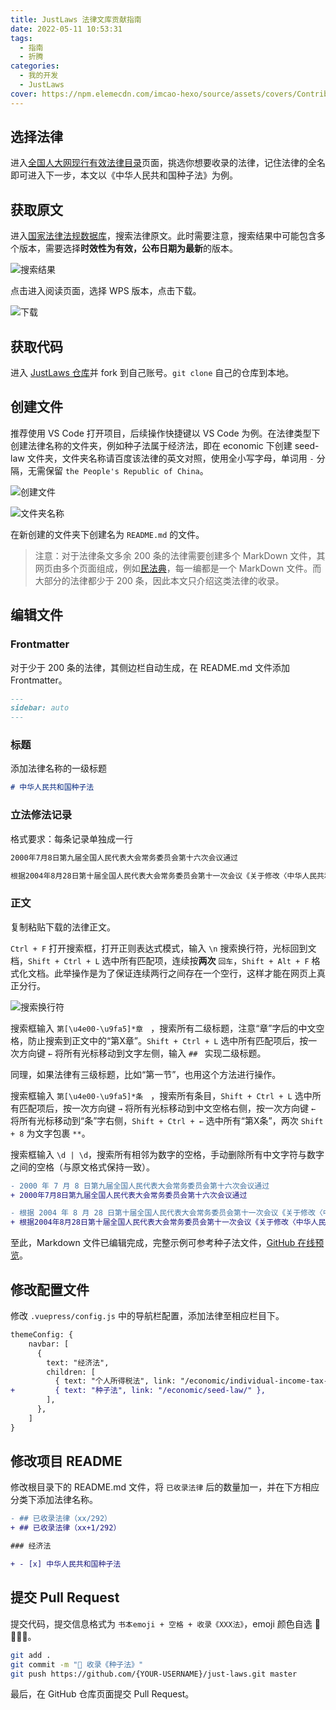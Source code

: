 ```yaml
---
title: JustLaws 法律文库贡献指南
date: 2022-05-11 10:53:31
tags:
  - 指南
  - 折腾
categories:
  - 我的开发
  - JustLaws
cover: https://npm.elemecdn.com/imcao-hexo/source/assets/covers/ContributionGuide.png
---
```


## 选择法律

进入[全国人大网现行有效法律目录](http://www.npc.gov.cn/npc/c30834/202204/d221d65dc57f4c649886c15257cf8634.shtml)页面，挑选你想要收录的法律，记住法律的全名即可进入下一步，本文以《中华人民共和国种子法》为例。

## 获取原文

进入[国家法律法规数据库](https://flk.npc.gov.cn/)，搜索法律原文。此时需要注意，搜索结果中可能包含多个版本，需要选择**时效性为有效，公布日期为最新**的版本。

![搜索结果](https://npm.elemecdn.com/imcao-hexo/source/_posts/development/JustLaws/ContributionGuide/SearchResult.jpg)

点击进入阅读页面，选择 WPS 版本，点击下载。

![下载](https://npm.elemecdn.com/imcao-hexo/source/_posts/development/JustLaws/ContributionGuide/Download.jpg)

## 获取代码

进入 [JustLaws 仓库](https://github.com/ImCa0/just-laws)并 fork 到自己账号。`git clone` 自己的仓库到本地。

## 创建文件

推荐使用 VS Code 打开项目，后续操作快捷键以 VS Code 为例。在法律类型下创建法律名称的文件夹，例如种子法属于经济法，即在 economic 下创建 seed-law 文件夹，文件夹名称请百度该法律的英文对照，使用全小写字母，单词用 `-` 分隔，无需保留 `the People's Republic of China`。

![创建文件](https://npm.elemecdn.com/imcao-hexo/source/_posts/development/JustLaws/ContributionGuide/CreateFile.jpg)

![文件夹名称](https://npm.elemecdn.com/imcao-hexo/source/_posts/development/JustLaws/ContributionGuide/Translation.jpg)

在新创建的文件夹下创建名为 `README.md` 的文件。

> 注意：对于法律条文多余 200 条的法律需要创建多个 MarkDown 文件，其网页由多个页面组成，例如[民法典](https://www.justlaws.cn/civil-and-commercial/civil-code/)，每一编都是一个 MarkDown 文件。而大部分的法律都少于 200 条，因此本文只介绍这类法律的收录。

## 编辑文件

### Frontmatter

对于少于 200 条的法律，其侧边栏自动生成，在 README.md 文件添加 Frontmatter。

```markdown
---
sidebar: auto
---
```

### 标题

添加法律名称的一级标题

```markdown
# 中华人民共和国种子法
```

### 立法修法记录

格式要求：每条记录单独成一行

```markdown
2000年7月8日第九届全国人民代表大会常务委员会第十六次会议通过

根据2004年8月28日第十届全国人民代表大会常务委员会第十一次会议《关于修改〈中华人民共和国种子法〉的决定》第一次修正
```

### 正文

复制粘贴下载的法律正文。

`Ctrl + F` 打开搜索框，打开正则表达式模式，输入 `\n` 搜索换行符，光标回到文档，`Shift + Ctrl + L` 选中所有匹配项，连续按**两次** `回车`，`Shift + Alt + F` 格式化文档。此举操作是为了保证连续两行之间存在一个空行，这样才能在网页上真正分行。

![搜索换行符](https://npm.elemecdn.com/imcao-hexo/source/_posts/development/JustLaws/ContributionGuide/Search.jpg)

搜索框输入 `第[\u4e00-\u9fa5]*章　`，搜索所有二级标题，注意“章”字后的中文空格，防止搜索到正文中的“第X章”。`Shift + Ctrl + L` 选中所有匹配项后，按一次方向键 `←` 将所有光标移动到文字左侧，输入 `## ` 实现二级标题。

同理，如果法律有三级标题，比如“第一节”，也用这个方法进行操作。

搜索框输入 `第[\u4e00-\u9fa5]*条　`，搜索所有条目，`Shift + Ctrl + L` 选中所有匹配项后，按一次方向键 `→` 将所有光标移动到中文空格右侧，按一次方向键 `←` 将所有光标移动到“条”字右侧，`Shift + Ctrl + ←` 选中所有“第X条”，两次 `Shift + 8` 为文字包裹 `**`。

搜索框输入 `\d | \d`，搜索所有相邻为数字的空格，手动删除所有中文字符与数字之间的空格（与原文格式保持一致）。

```diff
- 2000 年 7 月 8 日第九届全国人民代表大会常务委员会第十六次会议通过
+ 2000年7月8日第九届全国人民代表大会常务委员会第十六次会议通过

- 根据 2004 年 8 月 28 日第十届全国人民代表大会常务委员会第十一次会议《关于修改〈中华人民共和国种子法〉的决定》第一次修正
+ 根据2004年8月28日第十届全国人民代表大会常务委员会第十一次会议《关于修改〈中华人民共和国种子法〉的决定》第一次修正
```

至此，Markdown 文件已编辑完成，完整示例可参考种子法文件，[GitHub 在线预览](https://github.dev/ImCa0/just-laws/tree/master/docs/economic/seed-law)。

## 修改配置文件

修改 `.vuepress/config.js` 中的导航栏配置，添加法律至相应栏目下。

```diff
themeConfig: {
    navbar: [
      {
        text: "经济法",
        children: [
          { text: "个人所得税法", link: "/economic/individual-income-tax-law/" },
+         { text: "种子法", link: "/economic/seed-law/" },
        ],
      },
    ]
}
```

## 修改项目 README

修改根目录下的 README.md 文件，将 `已收录法律` 后的数量加一，并在下方相应分类下添加法律名称。

```diff
- ## 已收录法律（xx/292）
+ ## 已收录法律（xx+1/292）

### 经济法

+ - [x] 中华人民共和国种子法
```

## 提交 Pull Request

提交代码，提交信息格式为 `书本emoji + 空格 + 收录《XXX法》`，emoji 颜色自选 📗📘📙📕。

```bash
git add .
git commit -m "📗 收录《种子法》"
git push https://github.com/{YOUR-USERNAME}/just-laws.git master
```

最后，在 GitHub 仓库页面提交 Pull Request。
